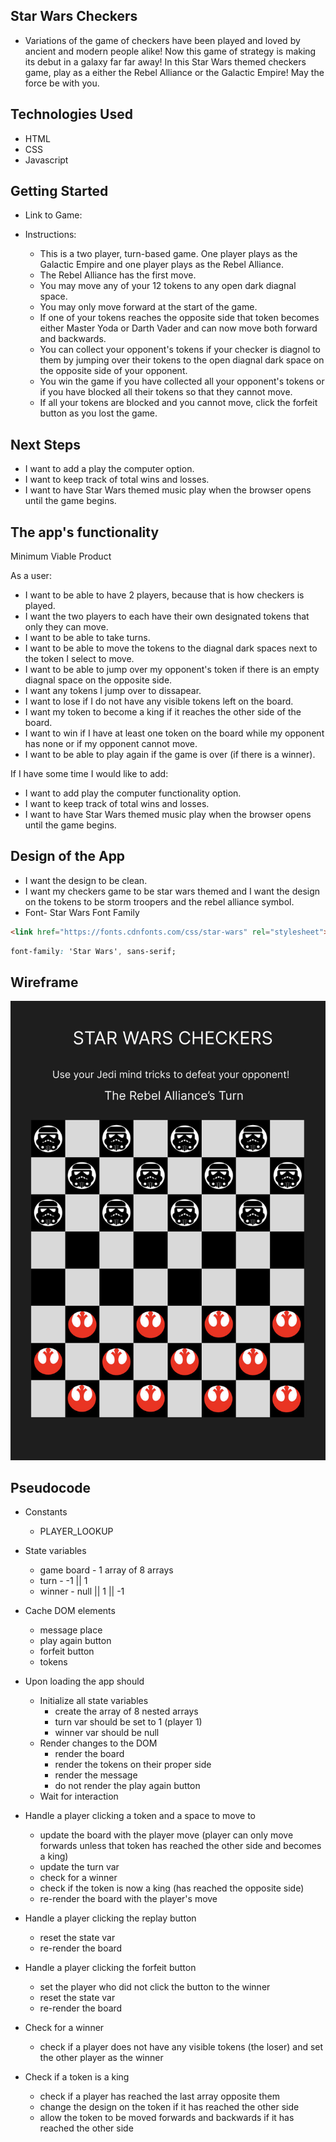 ## Star Wars Checkers
- Variations of the game of checkers have been played and loved by ancient and modern people alike! Now this game of strategy is making its debut in a galaxy far far away! In this Star Wars themed checkers game, play as a either the Rebel Alliance or the Galactic Empire! May the force be with you.

## Technologies Used
- HTML
- CSS
- Javascript 

## Getting Started
- Link to Game:

- Instructions: 
    - This is a two player, turn-based game. One player plays as the Galactic Empire and one player plays as the Rebel Alliance.
    - The Rebel Alliance has the first move.
    - You may move any of your 12 tokens to any open dark diagnal space. 
    - You may only move forward at the start of the game. 
    - If one of your tokens reaches the opposite side that token becomes either Master Yoda or Darth Vader and can now move both forward and backwards.
    - You can collect your opponent's tokens if your checker is diagnol to them by jumping over their tokens to the open diagnal dark space on the opposite side of your opponent.
    - You win the game if you have collected all your opponent's tokens or if you have blocked all their tokens so that they cannot move. 
    - If all your tokens are blocked and you cannot move, click the forfeit button as you lost the game. 

## Next Steps
- I want to add a play the computer option.
- I want to keep track of total wins and losses.
- I want to have Star Wars themed music play when the browser opens until the game begins.

## The app's functionality

Minimum Viable Product

As a user:
- I want to be able to have 2 players, because that is how checkers is played.
- I want the two players to each have their own designated tokens that only they can move.
- I want to be able to take turns.
- I want to be able to move the tokens to the diagnal dark spaces next to the token I select to move.
- I want to be able to jump over my opponent's token if there is an empty diagnal space on the opposite side. 
- I want any tokens I jump over to dissapear.
- I want to lose if I do not have any visible tokens left on the board.
- I want my token to become a king if it reaches the other side of the board.
- I want to win if I have at least one token on the board while my opponent has none or if my opponent cannot move. 
- I want to be able to play again if the game is over (if there is a winner).

If I have some time I would like to add:
- I want to add play the computer functionality option.
- I want to keep track of total wins and losses.
- I want to have Star Wars themed music play when the browser opens until the game begins.


## Design of the App
- I want the design to be clean.
- I want my checkers game to be star wars themed and I want the design on the tokens to be storm troopers and the rebel alliance symbol.
- Font- Star Wars Font Family

```html 
<link href="https://fonts.cdnfonts.com/css/star-wars" rel="stylesheet">
```

```css
font-family: 'Star Wars', sans-serif;
```


## Wireframe
![Alt text](wireframe.png)

## Pseudocode
- Constants
    - PLAYER_LOOKUP
- State variables
    - game board - 1 array of 8 arrays
    - turn - -1 || 1
    - winner - null || 1 || -1

- Cache DOM elements
    - message place
    - play again button
    - forfeit button
    - tokens

- Upon loading the app should
    - Initialize all state variables
        - create the array of 8 nested arrays
        - turn var should be set to 1 (player 1)
        - winner var should be null
    - Render changes to the DOM
        - render the board 
        - render the tokens on their proper side
        - render the message
        - do not render the play again button
    - Wait for interaction

- Handle a player clicking a token and a space to move to
    - update the board with the player move (player can only move forwards unless that token has reached the other side and becomes a king)
    - update the turn var
    - check for a winner
    - check if the token is now a king (has reached the opposite side)
    - re-render the board with the player's move

- Handle a player clicking the replay button
    - reset the state var
    - re-render the board

- Handle a player clicking the forfeit button
    - set the player who did not click the button to the winner
    - reset the state var
    - re-render the board

- Check for a winner
    - check if a player does not have any visible tokens (the loser) and set the other player as the winner

- Check if a token is a king
    - check if a player has reached the last array opposite them
    - change the design on the token if it has reached the other side
    - allow the token to be moved forwards and backwards if it has reached the other side
